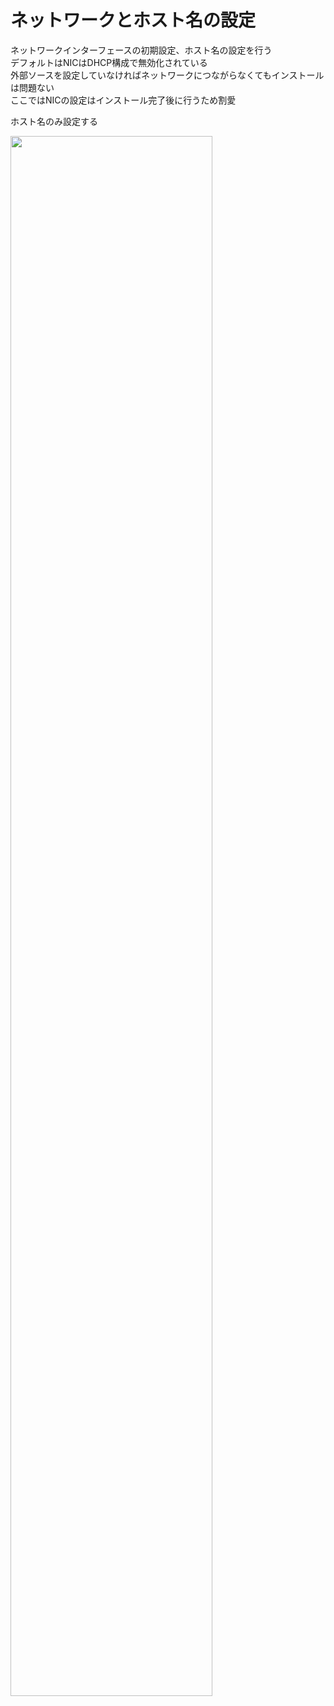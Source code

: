 # ネットワークとホスト名の設定
ネットワークインターフェースの初期設定、ホスト名の設定を行う  
デフォルトはNICはDHCP構成で無効化されている  
外部ソースを設定していなければネットワークにつながらなくてもインストールは問題ない  
ここではNICの設定はインストール完了後に行うため割愛  

ホスト名のみ設定する  

<img src="images/centos7_010.png" width="80%" />  
